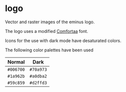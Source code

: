 # logo

Vector and raster images of the eminus logo.

The logo uses a modified [Comfortaa](https://fonts.google.com/specimen/Comfortaa) font.

Icons for the use with dark mode have desaturated colors.

The following color palettes have been used

| Normal    | Dark      |
| :-------: | :-------: |
| `#006700` | `#70a973` |
| `#1a962b` | `#a0dba2` |
| `#59c859` | `#d2ffd3` |

